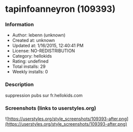 # tapinfoanneyron (109393)

### Information
- Author: lebenn (unknown)
- Created at: unknown
- Updated at: 1/16/2015, 12:40:41 PM
- License: NO-REDISTRIBUTION
- Category: hellokids
- Rating: undefined
- Total installs: 29
- Weekly installs: 0


### Description
suppression pubs sur fr.hellokids.com


### Screenshots (links to userstyles.org)
![https://userstyles.org/style_screenshots/109393-after.png](https://userstyles.org/style_screenshots/109393-after.png)



